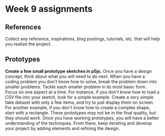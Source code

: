 # Week 9 assignments

## References
Collect any reference, inspirations, blog postings, tutorials, etc. that will help you realize the project.

## Prototypes
**Create a few small prototype sketches in p5js.** Once you have a design concept, think about what you will need to do next. When you have a coding problem you don't know how to solve, break the problem down into smaller problems. Tackle each smaller problem in its most basic form. Focus on one aspect at a time. For instance, if you don't know how to load a CSV file into your sketch, look for a simple example. Create a very simple fake dataset with only a few items, and try to just display them on screen. For another example, if you don't know how to create a complex shape, start with a rectangle. These prototypes may not be in the final quality, but they should *work*. Once you have working prototypes, you will have a better understanding of the techniques. From there, keep iterating and develop your project by adding elements and refining the design.

